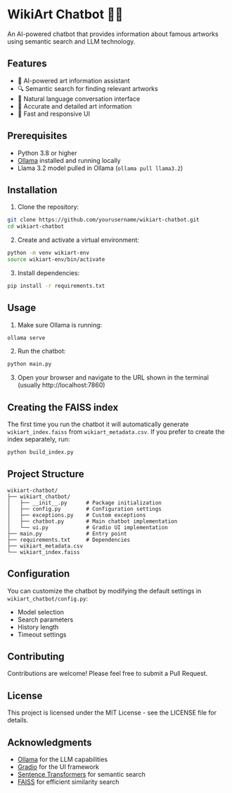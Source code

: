 # WikiArt Chatbot 👨‍🎨

An AI-powered chatbot that provides information about famous artworks using semantic search and LLM technology.

## Features

- 🤖 AI-powered art information assistant
- 🔍 Semantic search for finding relevant artworks
- 💬 Natural language conversation interface
- 🎯 Accurate and detailed art information
- 🚀 Fast and responsive UI

## Prerequisites

- Python 3.8 or higher
- [Ollama](https://ollama.ai/) installed and running locally
- Llama 3.2 model pulled in Ollama (`ollama pull llama3.2`)

## Installation

1. Clone the repository:

```bash
git clone https://github.com/yourusername/wikiart-chatbot.git
cd wikiart-chatbot
```

2. Create and activate a virtual environment:

```bash
python -m venv wikiart-env
source wikiart-env/bin/activate
```

3. Install dependencies:

```bash
pip install -r requirements.txt
```

## Usage

1. Make sure Ollama is running:

```bash
ollama serve
```

2. Run the chatbot:

```bash
python main.py
```

3. Open your browser and navigate to the URL shown in the terminal (usually http://localhost:7860)

## Creating the FAISS index

The first time you run the chatbot it will automatically generate `wikiart_index.faiss` from `wikiart_metadata.csv`. If you prefer to create the index separately, run:

```bash
python build_index.py
```

## Project Structure

```
wikiart-chatbot/
├── wikiart_chatbot/
│   ├── __init__.py      # Package initialization
│   ├── config.py        # Configuration settings
│   ├── exceptions.py    # Custom exceptions
│   ├── chatbot.py       # Main chatbot implementation
│   └── ui.py            # Gradio UI implementation
├── main.py              # Entry point
├── requirements.txt     # Dependencies
├── wikiart_metadata.csv
└── wikiart_index.faiss
```

## Configuration

You can customize the chatbot by modifying the default settings in `wikiart_chatbot/config.py`:

- Model selection
- Search parameters
- History length
- Timeout settings

## Contributing

Contributions are welcome! Please feel free to submit a Pull Request.

## License

This project is licensed under the MIT License - see the LICENSE file for details.

## Acknowledgments

- [Ollama](https://ollama.ai/) for the LLM capabilities
- [Gradio](https://gradio.app/) for the UI framework
- [Sentence Transformers](https://www.sbert.net/) for semantic search
- [FAISS](https://github.com/facebookresearch/faiss) for efficient similarity search
